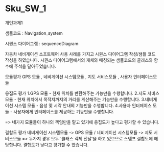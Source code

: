 # Sku_SW_1
개인과제1

샘플코드 : Navigation_system

시퀀스 다이어그램 : sequenceDiagram

자동차 네비게이션 소프트웨어 사용 사례를 가지고 시퀀스 다이어그램 작성/샘플 코드 작성을 하였습니다.
시퀀스 다이어그램에서의 개체와 매칭되는 샘플코드의 클래스와 함수에 주석을 달아두었습니다.

모듈평가
GPS 모듈 , 네비게이션 시스템모듈 , 지도 서비스모듈 , 사용자 인터페이스모듈

응집도 평가
1.GPS 모듈 - 현재 위치를 반환해주는 기능만을 수행합니다.
2.지도 서비스 모듈 - 현재 위치에서 목적지까지의 거리를 계산해주는 기능만을 수행합니다.
3.네비게이션 시스템 모듈 - 음성 및 시각 안내의 기능만을 수행합니다.
4.사용자 인터페이스 모듈 - 사용자에게 인터페이스를 제공하는 기능만을 수행합니다.

=> 네가지 모듈들이 하나의 책임만을 맡고 있기에 응집도가 높다고 평가할 수 있습니다.

결합도 평가
네비게이션 시스템모듈 -> GPS 모듈 / 네비게이션 시스템모듈 -> 지도 서비스모듈
=> 두가지 경우 모두 '클래스 객체 전달'을 하고 있으므로 스탬프 결합도에 해당합니다. 결합도가 낮다고 평가할 수 있습니다.
